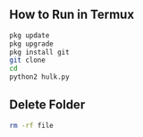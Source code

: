 
## How to Run in Termux

```bash
pkg update
pkg upgrade
pkg install git
git clone 
cd 
python2 hulk.py

```
## Delete Folder

```bash
rm -rf file
